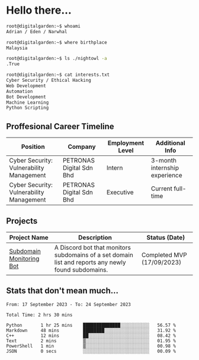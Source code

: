 # Hello there...

```bash
root@digitalgarden:~$ whoami
Adrian / Eden / Narwhal

root@digitalgarden:~$ where birthplace
Malaysia

root@digitalgarden:~$ ls ./nightowl -a
.True

root@digitalgarden:~$ cat interests.txt
Cyber Security / Ethical Hacking
Web Development
Automation
Bot Development
Machine Learning
Python Scripting
```

## Proffesional Career Timeline

|Position|Company|Employment Level|Additional Info|
|-------------|---------------------------------------------------------------|----|-----|
|Cyber Security: Vulnerability Management | PETRONAS Digital Sdn Bhd |Intern| 3-month internship experience |
|Cyber Security: Vulnerability Management | PETRONAS Digital Sdn Bhd |Executive|Current full-time|

## Projects

| Project Name | Description | Status (Date) |
|--------------|-------------|---------------|
|[Subdomain Monitoring Bot](https://github.com/edenfrey/subdomain-monitor)|A Discord bot that monitors subdomains of a set domain list and reports any newly found subdomains.|Completed MVP (17/09/2023)|

## Stats that don't mean much...

<!--START_SECTION:waka-->

```all_time
From: 17 September 2023 - To: 24 September 2023

Total Time: 2 hrs 30 mins

Python       1 hr 25 mins    ██████████████░░░░░░░░░░░   56.57 %
Markdown     48 mins         ████████░░░░░░░░░░░░░░░░░   31.92 %
C++          12 mins         ██░░░░░░░░░░░░░░░░░░░░░░░   08.42 %
Text         2 mins          ▒░░░░░░░░░░░░░░░░░░░░░░░░   01.95 %
PowerShell   1 min           ▒░░░░░░░░░░░░░░░░░░░░░░░░   00.98 %
JSON         0 secs          ░░░░░░░░░░░░░░░░░░░░░░░░░   00.09 %
```

<!--END_SECTION:waka-->

